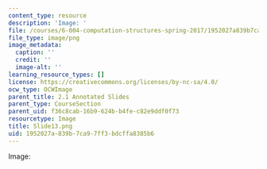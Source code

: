 ```yaml
---
content_type: resource
description: 'Image: '
file: /courses/6-004-computation-structures-spring-2017/1952027a839b7ca97ff3bdcffa8385b6_Slide13.png
file_type: image/png
image_metadata:
  caption: ''
  credit: ''
  image-alt: ''
learning_resource_types: []
license: https://creativecommons.org/licenses/by-nc-sa/4.0/
ocw_type: OCWImage
parent_title: 2.1 Annotated Slides
parent_type: CourseSection
parent_uid: f36c8cab-16b9-624b-b4fe-c82e9ddf0f73
resourcetype: Image
title: Slide13.png
uid: 1952027a-839b-7ca9-7ff3-bdcffa8385b6
---
```

Image: 